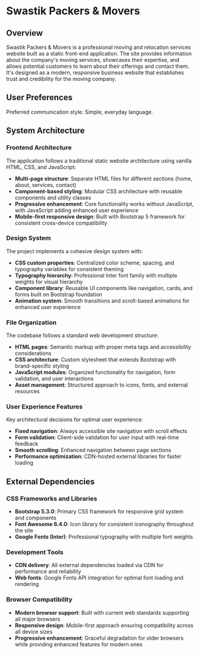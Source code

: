 # Swastik Packers & Movers

## Overview

Swastik Packers & Movers is a professional moving and relocation services website built as a static front-end application. The site provides information about the company's moving services, showcases their expertise, and allows potential customers to learn about their offerings and contact them. It's designed as a modern, responsive business website that establishes trust and credibility for the moving company.

## User Preferences

Preferred communication style: Simple, everyday language.

## System Architecture

### Frontend Architecture
The application follows a traditional static website architecture using vanilla HTML, CSS, and JavaScript:

- **Multi-page structure**: Separate HTML files for different sections (home, about, services, contact)
- **Component-based styling**: Modular CSS architecture with reusable components and utility classes
- **Progressive enhancement**: Core functionality works without JavaScript, with JavaScript adding enhanced user experience
- **Mobile-first responsive design**: Built with Bootstrap 5 framework for consistent cross-device compatibility

### Design System
The project implements a cohesive design system with:

- **CSS custom properties**: Centralized color scheme, spacing, and typography variables for consistent theming
- **Typography hierarchy**: Professional Inter font family with multiple weights for visual hierarchy
- **Component library**: Reusable UI components like navigation, cards, and forms built on Bootstrap foundation
- **Animation system**: Smooth transitions and scroll-based animations for enhanced user experience

### File Organization
The codebase follows a standard web development structure:

- **HTML pages**: Semantic markup with proper meta tags and accessibility considerations
- **CSS architecture**: Custom stylesheet that extends Bootstrap with brand-specific styling
- **JavaScript modules**: Organized functionality for navigation, form validation, and user interactions
- **Asset management**: Structured approach to icons, fonts, and external resources

### User Experience Features
Key architectural decisions for optimal user experience:

- **Fixed navigation**: Always accessible site navigation with scroll effects
- **Form validation**: Client-side validation for user input with real-time feedback
- **Smooth scrolling**: Enhanced navigation between page sections
- **Performance optimization**: CDN-hosted external libraries for faster loading

## External Dependencies

### CSS Frameworks and Libraries
- **Bootstrap 5.3.0**: Primary CSS framework for responsive grid system and components
- **Font Awesome 6.4.0**: Icon library for consistent iconography throughout the site
- **Google Fonts (Inter)**: Professional typography with multiple font weights

### Development Tools
- **CDN delivery**: All external dependencies loaded via CDN for performance and reliability
- **Web fonts**: Google Fonts API integration for optimal font loading and rendering

### Browser Compatibility
- **Modern browser support**: Built with current web standards supporting all major browsers
- **Responsive design**: Mobile-first approach ensuring compatibility across all device sizes
- **Progressive enhancement**: Graceful degradation for older browsers while providing enhanced features for modern ones